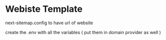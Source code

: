# Webiste Template


next-sitemap.config to have url of website

create the .env with all the variables ( put them in domain provider as well )